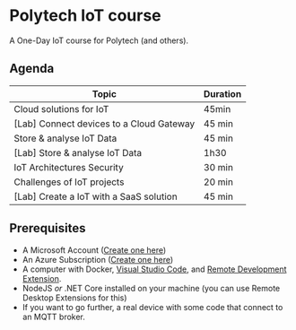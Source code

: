 # Polytech IoT course
A One-Day IoT course for Polytech (and others).

## Agenda

| Topic | Duration | 
| ----- | ----------- |
| Cloud solutions for IoT | 45min |
| [Lab] Connect devices to a Cloud Gateway | 45 min |
| Store & analyse IoT Data | 45 min |
| [Lab] Store & analyse IoT Data | 1h30 |
| IoT Architectures Security | 30 min |
| Challenges of IoT projects  | 20 min |
| [Lab] Create a IoT with a SaaS solution | 45 min |

## Prerequisites

- A Microsoft Account ([Create one here](https://account.microsoft.com/account/Account?WT.mc_id=startup-0000-chmaneu))
- An Azure Subscription ([Create one here](https://azure.microsoft.com/free/students?wt.mc_id=academic-6241-chmaneu))
- A computer with Docker, [Visual Studio Code](https://code.visualstudio.com?wt.mc_id=academic-6241-chmaneu), and [Remote Development Extension](https://marketplace.visualstudio.com/items?itemName=ms-vscode-remote.vscode-remote-extensionpack&wt.mc_id=academic-6241-chmaneu).
- NodeJS _or_ .NET Core installed on your machine (you can use Remote Desktop Extensions for this)
- If you want to go further, a real device with some code that connect to an MQTT broker.
